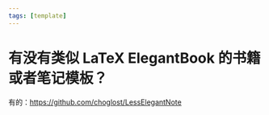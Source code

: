 ```yaml
---
tags: [template]
---
```


# 有没有类似 LaTeX ElegantBook 的书籍或者笔记模板？

有的：https://github.com/choglost/LessElegantNote
